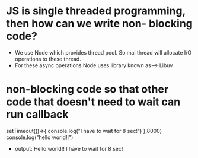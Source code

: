 # JS is single threaded programming, then how can we write non- blocking code?
- We use Node which provides thread pool. So mai thread will allocate I/O operations to these thread.
- For these async operations Node uses library known as--> Libuv



# non-blocking code so that other code that doesn't need to wait can run callback
setTimeout(()=>{
    console.log("I have to wait for 8 sec!")
},8000)
console.log("hello world!!")
- output: Hello world!! I have to wait for 8 sec!
